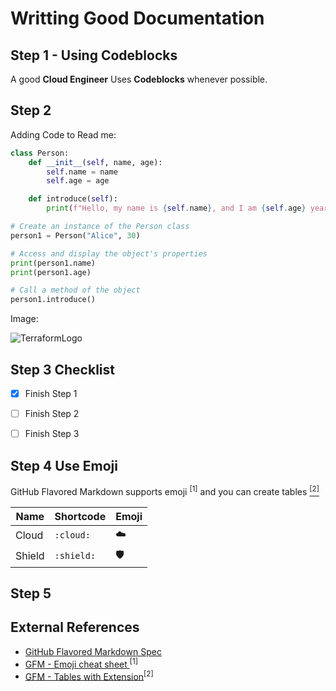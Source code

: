 # Writting Good Documentation

## Step 1 - Using Codeblocks

A good __Cloud Engineer__ Uses **Codeblocks** whenever possible.

## Step 2 

Adding Code to Read me:

```python
class Person:
    def __init__(self, name, age):
        self.name = name
        self.age = age

    def introduce(self):
        print(f"Hello, my name is {self.name}, and I am {self.age} years old.")

# Create an instance of the Person class
person1 = Person("Alice", 30)

# Access and display the object's properties
print(person1.name)
print(person1.age)

# Call a method of the object
person1.introduce()

```

Image:

![TerraformLogo](https://external-content.duckduckgo.com/iu/?u=https%3A%2F%2Fwww.pngrepo.com%2Fpng%2F354447%2F180%2Fterraform-icon.png&f=1&nofb=1&ipt=03f30c08a217b8d194c802a7a1b6519a6ced00dedd21002fb3c8f8f15fc0a205&ipo=images)

## Step 3 Checklist

- [x] Finish Step 1
- [ ] Finish Step 2
- [ ] Finish Step 3


## Step 4 Use Emoji

GitHub Flavored Markdown supports emoji <sup>[1]</sup> and you can create tables [<sup>[2]</sup>](#external-references)

| Name | Shortcode | Emoji |
| --- | --- | ---|
| Cloud | `:cloud:` | :cloud: |
| Shield | `:shield:` | :shield: |


## Step 5



## External References

- [GitHub Flavored Markdown Spec](https://github.github.com/gfm/)
- [GFM - Emoji cheat sheet ](https://gist.github.com/rxaviers/7360908) <sup>[1]</sup>
- [GFM - Tables with Extension](https://github.github.com/gfm/#tables-extension-)<sup>[2]</sup>
